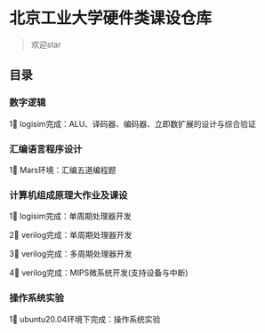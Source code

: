 # 北京工业大学硬件类课设仓库

> 欢迎star
>

## 目录

### 数字逻辑

1⃣️ logisim完成：ALU、译码器、编码器、立即数扩展的设计与综合验证

### 汇编语言程序设计

1⃣️ Mars环境：汇编五道编程题

### 计算机组成原理大作业及课设

1⃣️ logisim完成：单周期处理器开发

2⃣️ verilog完成：单周期处理器开发

3⃣️ verilog完成：多周期处理器开发

4⃣️ verilog完成：MIPS微系统开发(支持设备与中断)

### 操作系统实验

1⃣️ ubuntu20.04环境下完成：操作系统实验